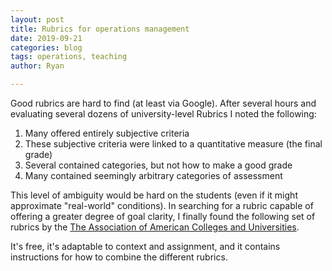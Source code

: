 ```yaml
---
layout: post
title: Rubrics for operations management
date: 2019-09-21
categories: blog
tags: operations, teaching
author: Ryan

---
```


Good rubrics are hard to find (at least via Google).
After several hours and evaluating several dozens of university-level Rubrics I noted the following:

1. Many offered entirely subjective criteria
1. These subjective criteria were linked to a quantitative measure (the final grade)
1. Several contained categories, but not how to make a good grade
1. Many contained seemingly arbitrary categories of assessment

This level of ambiguity would be hard on the students (even if it might approximate "real-world" conditions). 
In searching for a rubric capable of offering a greater degree of goal clarity, I finally found the following set of rubrics by the [The Association of American Colleges and Universities](https://www.aacu.org/value/rubrics).

It's free, it's adaptable to context and assignment, and it contains instructions for how to combine the different rubrics.
